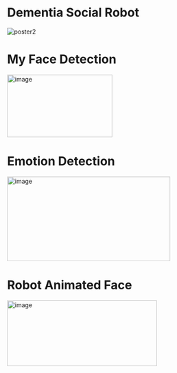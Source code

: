 # Dementia Social Robot
![poster2](https://user-images.githubusercontent.com/46948497/164709270-cbc75610-8078-4f7a-8890-180995441772.jpg)
# My Face Detection
<img width="245" height="146" alt="image" src="https://github.com/user-attachments/assets/1b2d9259-2af8-4417-8cd3-0f8407403fed" /> 

# Emotion Detection
<img width="380" height="197" alt="image" src="https://github.com/user-attachments/assets/ffb41779-64b4-4f5f-a41c-7cd9a1ba9b60" />

# Robot Animated Face
<img width="349" height="153" alt="image" src="https://github.com/user-attachments/assets/076254f9-743f-4d58-ad8b-18b383e151ba" /> 



